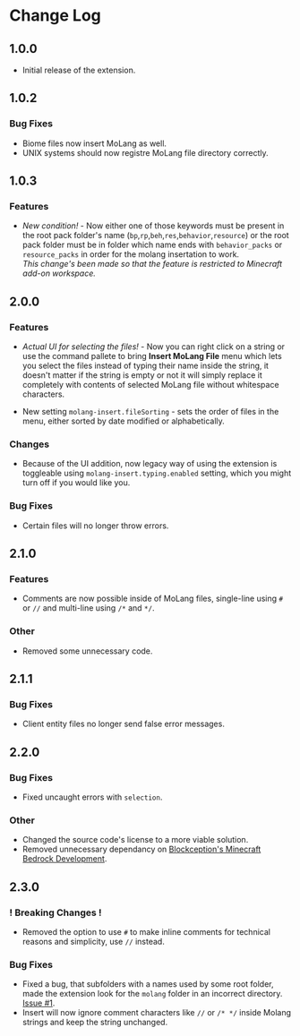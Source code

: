 # Change Log

## 1.0.0

- Initial release of the extension.

## 1.0.2

### Bug Fixes
- Biome files now insert MoLang as well.
- UNIX systems should now registre MoLang file directory correctly.

## 1.0.3

### Features
- *New condition!* - Now either one of those keywords must be present in the root pack folder's name (`bp`,`rp`,`beh`,`res`,`behavior`,`resource`) or the root pack folder must be in folder which name ends with `behavior_packs` or `resource_packs` in order for the molang insertation to work.  
*This change's been made so that the feature is restricted to Minecraft add-on workspace.*

## 2.0.0

### Features
- *Actual UI for selecting the files!* - Now you can right click on a string or use the command pallete to bring **Insert MoLang File** menu which lets you select the files instead of typing their name inside the string, it doesn't matter if the string is empty or not it will simply replace it completely with contents of selected MoLang file without whitespace characters.
  
- New setting `molang-insert.fileSorting` - sets the order of files in the menu, either sorted by date modified or alphabetically.

### Changes
- Because of the UI addition, now legacy way of using the extension is toggleable using `molang-insert.typing.enabled` setting, which you might turn off if you would like you.

### Bug Fixes
- Certain files will no longer throw errors.

## 2.1.0

### Features
- Comments are now possible inside of MoLang files, single-line using `#` or `//` and multi-line using `/*` and `*/`.

### Other
- Removed some unnecessary code.

## 2.1.1

### Bug Fixes
- Client entity files no longer send false error messages.

## 2.2.0

### Bug Fixes
- Fixed uncaught errors with `selection`.

### Other
- Changed the source code's license to a more viable solution.
- Removed unnecessary dependancy on [Blockception's Minecraft Bedrock Development](https://marketplace.visualstudio.com/items?itemName=BlockceptionLtd.blockceptionvscodeminecraftbedrockdevelopmentextension).

## 2.3.0

### ! Breaking Changes !
- Removed the option to use `#` to make inline comments for technical reasons and simplicity, use `//` instead.

### Bug Fixes
- Fixed a bug, that subfolders with a names used by some root folder, made the extension look for the `molang` folder in an incorrect directory. [Issue #1](https://github.com/IceCraft-Studio/Insert-Molang-File-VSC-Ext/issues/1).
- Insert will now ignore comment characters like `//` or `/* */` inside Molang strings and keep the string unchanged.